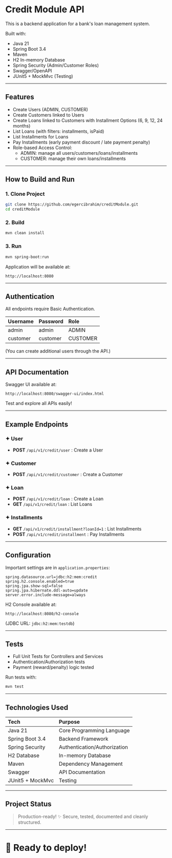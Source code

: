 # Credit Module API

This is a backend application for a bank's loan management system.

Built with:
- Java 21
- Spring Boot 3.4
- Maven
- H2 In-memory Database
- Spring Security (Admin/Customer Roles)
- Swagger/OpenAPI
- JUnit5 + MockMvc (Testing)

---

## Features

- Create Users (ADMIN, CUSTOMER)
- Create Customers linked to Users
- Create Loans linked to Customers with Installment Options (6, 9, 12, 24 months)
- List Loans (with filters: installments, isPaid)
- List Installments for Loans
- Pay Installments (early payment discount / late payment penalty)
- Role-based Access Control:
    - ADMIN: manage all users/customers/loans/installments
    - CUSTOMER: manage their own loans/installments

---

## How to Build and Run

### 1. Clone Project
```bash
git clone https://github.com/egercibrahim/creditModule.git
cd creditModule
```

### 2. Build
```bash
mvn clean install
```

### 3. Run
```bash
mvn spring-boot:run
```

Application will be available at:
```
http://localhost:8080
```

---

## Authentication

All endpoints require Basic Authentication.

| Username  | Password  | Role      |
|:--------- |:----------|:--------- |
| admin     | admin     | ADMIN     |
| customer  | customer  | CUSTOMER  |

(You can create additional users through the API.)

---

## API Documentation

Swagger UI available at:
```
http://localhost:8080/swagger-ui/index.html
```

Test and explore all APIs easily!

---

## Example Endpoints

### ✦ User
- **POST** `/api/v1/credit/user` : Create a User

### ✦ Customer
- **POST** `/api/v1/credit/customer` : Create a Customer

### ✦ Loan
- **POST** `/api/v1/credit/loan` : Create a Loan
- **GET** `/api/v1/credit/loan` : List Loans

### ✦ Installments
- **GET** `/api/v1/credit/installment?loanId=1` : List Installments
- **POST** `/api/v1/credit/installment` : Pay Installments

---

## Configuration

Important settings are in `application.properties`:
```properties
spring.datasource.url=jdbc:h2:mem:credit
spring.h2.console.enabled=true
spring.jpa.show-sql=false
spring.jpa.hibernate.ddl-auto=update
server.error.include-message=always
```

H2 Console available at:
```
http://localhost:8080/h2-console
```
(JDBC URL: `jdbc:h2:mem:testdb`)

---

## Tests

- Full Unit Tests for Controllers and Services
- Authentication/Authorization tests
- Payment (reward/penalty) logic tested

Run tests with:
```bash
mvn test
```

---

## Technologies Used

| Tech                | Purpose                         |
|:--------------------|:--------------------------------|
| Java 21             | Core Programming Language       |
| Spring Boot 3.4     | Backend Framework               |
| Spring Security     | Authentication/Authorization    |
| H2 Database         | In-memory Database               |
| Maven               | Dependency Management           |
| Swagger             | API Documentation               |
| JUnit5 + MockMvc    | Testing                         |

---

## Project Status

> Production-ready! ✨
> Secure, tested, documented and cleanly structured.

---

# 🚀 Ready to deploy!

